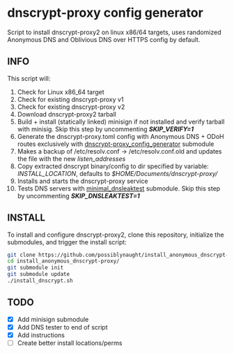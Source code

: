 # dnscrypt-proxy config generator

Script to install dnscrypt-proxy2 on linux x86/64 targets, uses randomized Anonymous DNS and Oblivious DNS over HTTPS config by default.

## INFO

This script will:
1. Check for Linux x86_64 target
2. Check for existing dnscrypt-proxy v1
3. Check for existing dnscrypt-proxy v2
4. Download dnscrypt-proxy2 tarball
5. Build + install (statically linked) minisign if not installed and verify tarball with minisig. Skip this step by uncommenting ***SKIP_VERIFY=1***
6. Generate the dnscrypt-proxy.toml config with Anonymous DNS + ODoH routes exclusively with [dnscrypt-proxy_config_generator](https://github.com/possiblynaught/dnscrypt-proxy_config_generator) submodule
7. Makes a backup of /etc/resolv.conf -> /etc/resolv.conf.old and updates the file with the new *listen_addresses*
8. Copy extracted dnscrypt binary/config to dir specified by variable: *INSTALL_LOCATION*, defaults to *$HOME/Documents/dnscrypt-proxy/*
9. Installs and starts the dnscrypt-proxy service
10. Tests DNS servers with [minimal_dnsleaktest](https://github.com/possiblynaught/minimal_dnsleaktest) submodule. Skip this step by uncommenting ***SKIP_DNSLEAKTEST=1***

## INSTALL

To install and configure dnscrypt-proxy2, clone this repository, initialize the submodules, and trigger the install script:

```bash
git clone https://github.com/possiblynaught/install_anonymous_dnscrypt-proxy.git
cd install_anonymous_dnscrypt-proxy/
git submodule init
git submodule update
./install_dnscrypt.sh
```

## TODO

- [x] Add minisign submodule
- [x] Add DNS tester to end of script
- [x] Add instructions
- [ ] Create better install locations/perms
